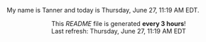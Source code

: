 My name is Tanner and today is Thursday, June 27, 11:19 AM EDT.

<p align="center">This <i>README</i> file is generated <b>every 3 hours</b>!</br>Last refresh: Thursday, June 27, 11:19 AM EDT<br /></p>
